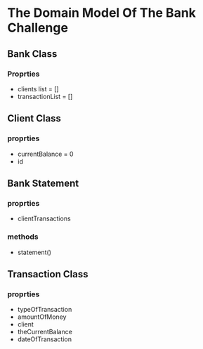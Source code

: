 # The Domain Model Of The Bank Challenge

## Bank Class

### Proprties

- clients list = []
- transactionList = []

## Client Class

### proprties

- currentBalance = 0
- id

## Bank Statement

### proprties

- clientTransactions

### methods

- statement()

## Transaction Class

### proprties

- typeOfTransaction
- amountOfMoney
- client
- theCurrentBalance
- dateOfTransaction
